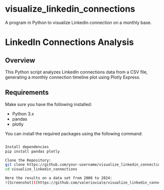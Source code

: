 # visualize_linkedin_connections
A program in Python to visualize Linkedin connection on a monthly base.
# LinkedIn Connections Analysis

## Overview

This Python script analyzes LinkedIn connections data from a CSV file, generating a monthly connection timeline plot using Plotly Express.


## Requirements

Make sure you have the following installed:

- Python 3.x
- pandas
- plotly

You can install the required packages using the following command:

```bash

Install dependencies
pip install pandas plotly

Clone the Repository:
git clone https://github.com/your-username/visualize_linkedin_connections.git
cd visualize_linkedin_connections

Here the results on a data set from 2008 to 2024:
![Screenshot]([https://github.com/valerioviale/visualize_linkedin_connections/raw/main/assets/34212301/d99736a5-6431-4528-8e42-28ddece3988e.png](https://github.com/valerioviale/visualize_linkedin_connections/blob/main/Screenshot%202024-02-02%20at%2013.41.16.png)https://github.com/valerioviale/visualize_linkedin_connections/blob/main/Screenshot%202024-02-02%20at%2013.41.16.png)


